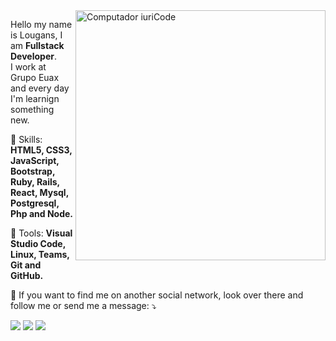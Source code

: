<img src="https://raw.githubusercontent.com/MicaelliMedeiros/micaellimedeiros/master/image/computer-illustration.png" min-width="400px" max-width="400px" width="400px" align="right" alt="Computador iuriCode">

<p align="left"> 
  Hello my name is Lougans, I am <strong>Fullstack Developer</strong>.<br>
  I work at Grupo Euax and every day I'm learnign something new.
</p>

<p align="left">
 🚀 Skills: <strong>HTML5, CSS3, JavaScript, Bootstrap, Ruby, Rails, React, Mysql, Postgresql, Php and Node.</strong>
</p>

<p align="left">
  🧰 Tools: <strong>Visual Studio Code, Linux, Teams, Git and GitHub.</strong>
</p>

<p align="left">
  💌 If you want to find me on another social network, look over there and follow me or send me a message: ⤵️
</p>

<p align="left">
  <a href="https://www.instagram.com/lougans.js/" alt="Instagram">
  <img src="https://img.shields.io/badge/-Instagram-DF0174?style=for-the-badge&logo=instagram&logoColor=white&link=https://www.instagram.com/lougans.js/"/></a>
  
  <a href="https://www.linkedin.com/in/lougansdematos" alt="Linkedin">
  <img src="https://img.shields.io/badge/-Linkedin-0e76a8?style=for-the-badge&logo=Linkedin&logoColor=white&link=https://www.linkedin.com/in/lougansdematos" /></a>

  <a href="https://www.facebook.com/lougans.dematos/" alt="Facebook">
  <img src="https://img.shields.io/badge/-Facebook-3b5998?style=for-the-badge&logo=facebook&logoColor=white&link=https://www.facebook.com/lougans.dematos/"/></a>
</p>  
